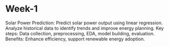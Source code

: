 # Week-1
Solar Power Prediction:  Predict solar power output using linear regression. Analyze historical data to identify trends and improve energy planning. Key steps: Data collection, preprocessing, EDA, model building, evaluation. Benefits: Enhance efficiency, support renewable energy adoption.
